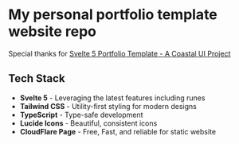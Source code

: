 # My personal portfolio template website repo

Special thanks for [Svelte 5 Portfolio Template - A Coastal UI Project](https://github.com/thomaslappenbusch/svelte-5-portfolio)


## Tech Stack
- **Svelte 5** - Leveraging the latest features including runes
- **Tailwind CSS** - Utility-first styling for modern designs
- **TypeScript** - Type-safe development
- **Lucide Icons** - Beautiful, consistent icons
- **CloudFlare Page** - Free, Fast, and reliable for static website